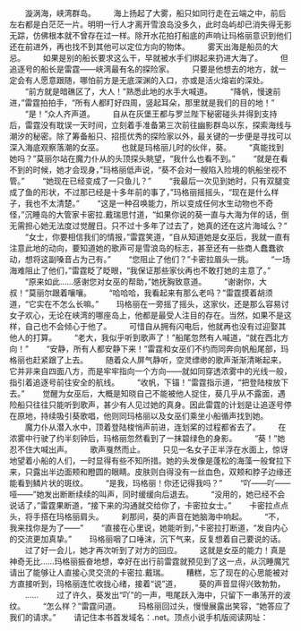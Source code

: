 　　漩涡海，峡湾群岛。
　　海上扬起了大雾，船只如同行走在云端之中，前后左右都是白茫茫一片。明明一行人才离开雪浪岛没多久，此时岛屿却已消失得无影无踪，仿佛根本就不曾存在过一样。除开水花拍打船底的声响让玛格丽意识到他们还在前进外，再也找不到其他可以定位方向的物体。
　　雾天出海是船员的大忌。
　　如果是别的船长要求这么干，早就被水手们绑起来扔进大海了。
　　但追逐号的船长是雷霆——峡湾最有名的探险家。
　　只要是他想去的地方，就一定会有人愿意跟随，哪怕前方是无底深渊的入口，亦或是活火熔岩的深处。
　　“前方就是暗礁区了，大人！”熟悉此地的水手大喊道。
　　“降帆，慢速前进，”雷霆拍拍手，“所有人都盯好四周，竖起耳朵，那里就是我们的目的地！”
　　“是！”众人齐声道。
　　自从在灰堡王都与罗兰陛下秘密碰头并得到支持后，雷霆没有耽误一天时间，立刻着手准备第三次前往幽影群岛以东，探索海线与潮汐的秘密。除了筹备船只、招揽优秀的探险家以外，最关键的一步便是寻找可以深入海底观察落潮的女巫。
　　也就是玛格丽儿时的伙伴，葵。
　　“真能找到她吗？”莫丽尔站在魔力仆从的头顶探头眺望，“我什么也看不到。”
　　“就是在看不到的时候，她才会现身，”玛格丽低声说，“葵不会对一艘陷入险境的帆船坐视不管。”
　　“她现在已经变成了一只鱼儿？”
　　“我最后一次见到她时，只有双腿变成了鱼的形状，不过那已经是十多年前的事了，”玛格丽摇摇头，“现在是什么样子，我也不太清楚。”
　　“这是一种召唤能力，所以变成任何水生动物也不奇怪，”沉睡岛的大管家卡密拉.戴瑞思忖道，“如果你说的葵一直与大海为伴的话，倒无需担心她无法度过觉醒日。只不过十多年了过去了，她真的还在这片海域么？”
　　“女士，你要相信我们的情报，”雷霆笑道，“自从知道她是女巫后，我就一直有注意此地的动向，要知道她的歌声可是雪浪岛的标志，甚至还有一些商人蠢蠢欲动，想将这副嗓音占为己有。”
　　“您阻止了他们？”卡密拉眉头一挑。
　　“一场海难阻止了他们，”雷霆眨了眨眼，“我保证那些家伙再也不敢打她的主意了。”
　　“原来如此……感谢您对女巫的帮助，”她抚胸致意道。
　　“谢谢你，大叔！”莫丽尔跟着嚷嚷。
　　“哈哈哈，我看起来有那么老吗？”雷霆摸着胡须道，“它实在不怎么长嘛。”
　　玛格丽在一旁摇了摇头，这家伙，还是那么容易讨女子欢心，无论在峡湾的哪座岛上，他都是最受人注目的存在。当然，如果不是这样，自己也不会倾心于他了。
　　可惜自从拥有闪电后，他就再也没有过迎娶其他人的打算。
　　“老大，我似乎听到歌声了！”船尾忽然有人喊道，“就在西北方向！”
　　“安静，所有人都安静下来！”雷霆和女巫们不约而同奔向帆船尾部，玛格丽也赶紧跟了上去。
　　随着众人屏气静听，空灵缥缈的歌声渐渐清晰起来，它并非来自四面八方，而是牢牢指向一个方向——就如同穿透浓雾中的光线一般，指引着追逐号前往安全的航线。
　　“收帆，下锚！”雷霆指示道，“把登陆梭放下去。”
　　觉醒为女巫后，大概是知晓自己不能被他人捉住，葵几乎从不露面，遇险船只往往只能听到歌声，甚少有人见过她的真身。因此雷霆的计划是让追逐号停在原地，持续吸引葵歌唱，他则同玛格丽以及女巫们乘坐小船循声找到她。
　　魔力仆从潜入水中，顶着登陆梭悄声前进，连划桨的过程都省去了。
　　在浓雾中行驶了约半刻钟后，玛格丽忽然看到了一抹碧绿色的身影。
　　“葵！”她忍不住大喊出声。
　　歌声戛然而止。
　　只见一名女子正半浮在水面上，惊讶地望着小船的人们，一时显得有些不知所措。她的头发像是蓬松的海藻一般耷拉下来，只露出半边面颊和瞪圆的眼睛。皮肤则白得没有一丝血色，双颊和脖子边缘还能看到鳞片状的斑纹。
　　“是我，玛格丽！你还记得我吗？”
　　“吖——吖——哑——”她发出断断续续的叫声，同时缓缓向后退去。
　　“没用的，她已经不会说话了，”雷霆果断道，“接下来的沟通就交给你了，卡密拉女士。”
　　卡密拉点点头，将手搭在玛格丽肩头。
　　刹那间，葵的声音在她脑海中响起。
　　“不，我来找你是为了——”
　　“直接在心里说，她能听到，”卡密拉打断道，“发自内心的交流更加真挚。”
　　玛格丽咽了口唾沫，沉下气来，反复想着自己要说的话。
　　过了好一会儿，她才再次听到了对方的回应。
　　这就是女巫的能力！真是神奇无比……玛格丽振奋地想，幸好在出行前雷霆就预见到了这一点，从沉睡魔咒请出了能够让人直接心灵交流的卡密拉.戴瑞。
　　糟糕，忘了现在的心思能被对方直接听到，玛格丽连忙收拢心绪，接着“说”道，
　　葵的声音显得兴致勃勃，
　　……
　　过了许久，葵发出“吖”的一声，甩尾跃入海中，只留下一串荡开的波纹。
　　“怎么样？”雷霆问道。
　　玛格丽回过头，慢慢展露出笑容，“她答应了我们的请求。”
　　请记住本书首发域名：.net。顶点小说手机版阅读网址：
